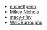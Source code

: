 <!-- Please use Markdown to create a link to your Github profile using either your name or github user name as the text, and place your name alphabetically on this page. -->
- [emmettpenn](https://github.com/egpennington)
- [Mikey Nichols](https://github.com/mnichols08)
- [stacy-riley](https://github.com/stacy-riley)
- [WillCBurroughs](https://github.com/WillCBurroughs)
